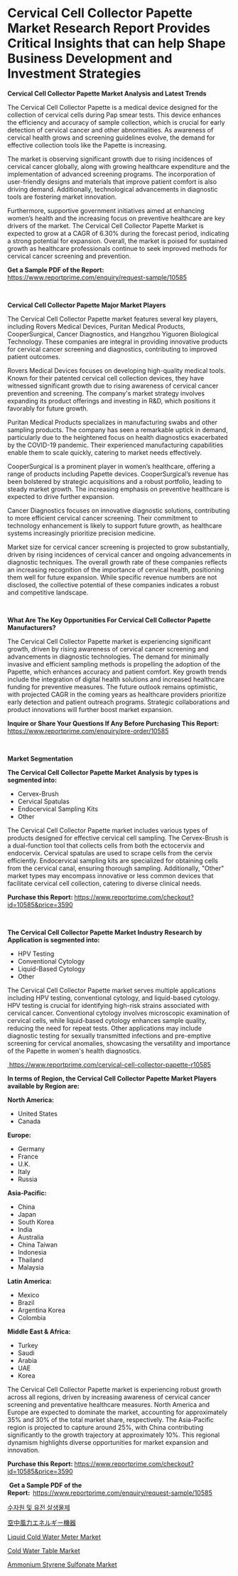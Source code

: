 <p><h1>Cervical Cell Collector Papette Market Research Report Provides Critical Insights that can help Shape Business Development and Investment Strategies</h1></p><p><strong>Cervical Cell Collector Papette Market Analysis and Latest Trends</strong></p>
<p><p>The Cervical Cell Collector Papette is a medical device designed for the collection of cervical cells during Pap smear tests. This device enhances the efficiency and accuracy of sample collection, which is crucial for early detection of cervical cancer and other abnormalities. As awareness of cervical health grows and screening guidelines evolve, the demand for effective collection tools like the Papette is increasing.</p><p>The market is observing significant growth due to rising incidences of cervical cancer globally, along with growing healthcare expenditure and the implementation of advanced screening programs. The incorporation of user-friendly designs and materials that improve patient comfort is also driving demand. Additionally, technological advancements in diagnostic tools are fostering market innovation.</p><p>Furthermore, supportive government initiatives aimed at enhancing women’s health and the increasing focus on preventive healthcare are key drivers of the market. The Cervical Cell Collector Papette Market is expected to grow at a CAGR of 6.30% during the forecast period, indicating a strong potential for expansion. Overall, the market is poised for sustained growth as healthcare professionals continue to seek improved methods for cervical cancer screening and prevention.</p></p>
<p><strong>Get a Sample PDF of the Report:&nbsp;</strong> <a href="https://www.reportprime.com/enquiry/request-sample/10585">https://www.reportprime.com/enquiry/request-sample/10585</a></p>
<p>&nbsp;</p>
<p><strong>Cervical Cell Collector Papette Major Market Players</strong></p>
<p><p>The Cervical Cell Collector Papette market features several key players, including Rovers Medical Devices, Puritan Medical Products, CooperSurgical, Cancer Diagnostics, and Hangzhou Yiguoren Biological Technology. These companies are integral in providing innovative products for cervical cancer screening and diagnostics, contributing to improved patient outcomes.</p><p>Rovers Medical Devices focuses on developing high-quality medical tools. Known for their patented cervical cell collection devices, they have witnessed significant growth due to rising awareness of cervical cancer prevention and screening. The company's market strategy involves expanding its product offerings and investing in R&D, which positions it favorably for future growth.</p><p>Puritan Medical Products specializes in manufacturing swabs and other sampling products. The company has seen a remarkable uptick in demand, particularly due to the heightened focus on health diagnostics exacerbated by the COVID-19 pandemic. Their experienced manufacturing capabilities enable them to scale quickly, catering to market needs effectively.</p><p>CooperSurgical is a prominent player in women’s healthcare, offering a range of products including Papette devices. CooperSurgical’s revenue has been bolstered by strategic acquisitions and a robust portfolio, leading to steady market growth. The increasing emphasis on preventive healthcare is expected to drive further expansion.</p><p>Cancer Diagnostics focuses on innovative diagnostic solutions, contributing to more efficient cervical cancer screening. Their commitment to technology enhancement is likely to support future growth, as healthcare systems increasingly prioritize precision medicine.</p><p>Market size for cervical cancer screening is projected to grow substantially, driven by rising incidences of cervical cancer and ongoing advancements in diagnostic techniques. The overall growth rate of these companies reflects an increasing recognition of the importance of cervical health, positioning them well for future expansion. While specific revenue numbers are not disclosed, the collective potential of these companies indicates a robust and competitive landscape.</p></p>
<p>&nbsp;</p>
<p><strong>What Are The Key Opportunities For Cervical Cell Collector Papette Manufacturers?</strong></p>
<p><p>The Cervical Cell Collector Papette market is experiencing significant growth, driven by rising awareness of cervical cancer screening and advancements in diagnostic technologies. The demand for minimally invasive and efficient sampling methods is propelling the adoption of the Papette, which enhances accuracy and patient comfort. Key growth trends include the integration of digital health solutions and increased healthcare funding for preventive measures. The future outlook remains optimistic, with projected CAGR in the coming years as healthcare providers prioritize early detection and patient outreach programs. Strategic collaborations and product innovations will further boost market expansion.</p></p>
<p><strong>Inquire or Share Your Questions If Any Before Purchasing This Report:</strong> <a href="https://www.reportprime.com/enquiry/pre-order/10585">https://www.reportprime.com/enquiry/pre-order/10585</a></p>
<p>&nbsp;</p>
<p><strong>Market Segmentation</strong></p>
<p><strong>The Cervical Cell Collector Papette Market Analysis by types is segmented into:</strong></p>
<p><ul><li>Cervex-Brush</li><li>Cervical Spatulas</li><li>Endocervical Sampling Kits</li><li>Other</li></ul></p>
<p><p>The Cervical Cell Collector Papette market includes various types of products designed for effective cervical cell sampling. The Cervex-Brush is a dual-function tool that collects cells from both the ectocervix and endocervix. Cervical spatulas are used to scrape cells from the cervix efficiently. Endocervical sampling kits are specialized for obtaining cells from the cervical canal, ensuring thorough sampling. Additionally, "Other" market types may encompass innovative or less common devices that facilitate cervical cell collection, catering to diverse clinical needs.</p></p>
<p><strong>Purchase this Report:&nbsp;</strong><a href="https://www.reportprime.com/checkout?id=10585&price=3590">https://www.reportprime.com/checkout?id=10585&price=3590</a></p>
<p>&nbsp;</p>
<p><strong>The Cervical Cell Collector Papette Market Industry Research by Application is segmented into:</strong></p>
<p><ul><li>HPV Testing</li><li>Conventional Cytology</li><li>Liquid-Based Cytology</li><li>Other</li></ul></p>
<p><p>The Cervical Cell Collector Papette market serves multiple applications including HPV testing, conventional cytology, and liquid-based cytology. HPV testing is crucial for identifying high-risk strains associated with cervical cancer. Conventional cytology involves microscopic examination of cervical cells, while liquid-based cytology enhances sample quality, reducing the need for repeat tests. Other applications may include diagnostic testing for sexually transmitted infections and pre-emptive screening for cervical anomalies, showcasing the versatility and importance of the Papette in women's health diagnostics.</p></p>
<p><a href="https://www.reportprime.com/cervical-cell-collector-papette-r10585">&nbsp;https://www.reportprime.com/cervical-cell-collector-papette-r10585</a></p>
<p><strong>In terms of Region, the Cervical Cell Collector Papette Market Players available by Region are:</strong></p>
<p>
    <p> <strong> North America: </strong>
        <ul>
            <li>United States</li>
            <li>Canada</li>
        </ul>
        </p> 
    <p> <strong> Europe: </strong>
        <ul>
            <li>Germany</li>
            <li>France</li>
            <li>U.K.</li>
            <li>Italy</li>
            <li>Russia</li>
        </ul>
        </p> 
    <p> <strong> Asia-Pacific: </strong>
        <ul>
            <li>China</li>
            <li>Japan</li>
            <li>South Korea</li>
            <li>India</li>
            <li>Australia</li>
            <li>China Taiwan</li>
            <li>Indonesia</li>
            <li>Thailand</li>
            <li>Malaysia</li>
        </ul>
        </p> 
    <p> <strong> Latin America: </strong>
        <ul>
            <li>Mexico</li>
            <li>Brazil</li>
            <li>Argentina Korea</li>
            <li>Colombia</li>
        </ul>
        </p> 
    <p> <strong> Middle East & Africa: </strong>
        <ul>
            <li>Turkey</li>
            <li>Saudi</li>
            <li>Arabia</li>
            <li>UAE</li>
            <li>Korea</li>
        </ul>
    </p>
    </p>
<p><p>The Cervical Cell Collector Papette market is experiencing robust growth across all regions, driven by increasing awareness of cervical cancer screening and preventative healthcare measures. North America and Europe are expected to dominate the market, accounting for approximately 35% and 30% of the total market share, respectively. The Asia-Pacific region is projected to capture around 25%, with China contributing significantly to the growth trajectory at approximately 10%. This regional dynamism highlights diverse opportunities for market expansion and innovation.</p></p>
<p><strong>Purchase this Report: </strong><a href="https://www.reportprime.com/checkout?id=10585&price=3590">https://www.reportprime.com/checkout?id=10585&price=3590</a></p>
<p>&nbsp;<strong>Get a Sample PDF of the Report:&nbsp;&nbsp;</strong><a href="https://www.reportprime.com/enquiry/request-sample/10585">https://www.reportprime.com/enquiry/request-sample/10585</a></p>
<p><strong></strong></p>
<p><p><a href="https://medium.com/@wpzbonrg51/%EB%AC%BC%EA%B3%BC-%EC%9C%A0%EC%A0%84-%EC%83%9D%EB%AC%BC%EC%A0%9C-%EC%8B%9C%EC%9E%A5-%EB%8F%99%ED%96%A5-%EB%B0%8F-%EC%8B%9C%EC%9E%A5-%EC%84%B1%EC%9E%A5-%EC%A0%84%EB%A7%9D-2024-2031-2a687f2c556d?postPublishedType=initial">수자원 및 유전 살생물제</a></p><p><a href="https://medium.com/@melliestracke2023/airborne-wind-energy-equipment-market-%E3%81%AE%E3%82%B0%E3%83%AD%E3%83%BC%E3%83%90%E3%83%AB%E5%B8%82%E5%A0%B4%E6%A6%82%E8%A6%81%E3%81%AF-%E4%B8%96%E7%95%8C%E3%81%8A%E3%82%88%E3%81%B3%E4%B8%BB%E8%A6%81%E5%B8%82%E5%A0%B4%E3%81%AB%E3%81%8A%E3%81%91%E3%82%8B%E6%A5%AD%E7%95%8C%E3%81%AB%E5%BD%B1%E9%9F%BF%E3%82%92%E4%B8%8E%E3%81%88%E3%82%8B%E4%B8%BB%E8%A6%81%E3%81%AA%E3%83%88%E3%83%AC%E3%83%B3%E3%83%89%E3%81%AB%E3%81%A4%E3%81%84%E3%81%A6-%E7%8B%AC%E8%87%AA%E3%81%AE%E8%A6%96%E7%82%B9%E3%82%92%E6%8F%90%E4%BE%9B%E3%81%97%E3%81%BE%E3%81%99-7b156b348796">空中風力エネルギー機器</a></p><p><a href="https://issuu.com/reportprime-2/docs/liquid-cold-water-meter-market-size_c879a7718dbfdf">Liquid Cold Water Meter Market</a></p><p><a href="https://issuu.com/reportprime-2/docs/cold-water-table-market-size-2030.p_ec266d9468d105">Cold Water Table Market</a></p><p><a href="https://medium.com/@raleciabridges8/the-ammonium-styrene-sulfonate-market-is-experiencing-higher-than-anticipated-demand-compared-to-87da9d341149">Ammonium Styrene Sulfonate Market</a></p></p>